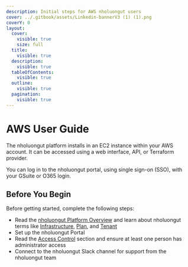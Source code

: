 ```yaml
---
description: Initial steps for AWS nholuongut users
cover: ../.gitbook/assets/Linkedin-bannerV3 (1) (1).png
coverY: 0
layout:
  cover:
    visible: true
    size: full
  title:
    visible: true
  description:
    visible: true
  tableOfContents:
    visible: true
  outline:
    visible: true
  pagination:
    visible: true
---
```


# AWS User Guide

The nholuongut platform installs in an EC2 instance within your AWS account. It can be accessed using a web interface, API, or Terraform provider.&#x20;

You can log in to the nholuongut portal, using single sign-on (SSO), with your GSuite or O365 login.&#x20;

## Before You Begin

Before getting started, complete the following steps:

* Read the [nholuongut Platform Overview](../) and learn about nholuongut terms like [Infrastructure](../welcome-to-nholuongut/application-focussed-interface/nholuongut-common-components/infrastructure.md), [Plan](../welcome-to-nholuongut/application-focussed-interface/nholuongut-common-components/plan.md), and [Tenant](../welcome-to-nholuongut/application-focussed-interface/nholuongut-common-components/tenant.md)
* Set up the nholuongut Portal
* Read the [Access Control](../access-control/) section and ensure at least one person has administrator access
* Connect to the nholuongut Slack channel for support from the nholuongut team
